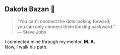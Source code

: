 ## Dakota Bazan 💜

> “You can't connect the dots looking forward;  
> you can only connect them looking backward.”  
> — Steve Jobs

I connected mine through my mentor, **M. A.**  
Now, I walk his path.

